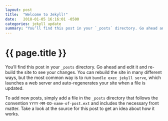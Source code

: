 ```yaml
---
layout: post
title:  "Welcome to Jekyll!"
date:   2018-01-05 16:16:01 -0500
categories: jekyll update
summary: "You’ll find this post in your `_posts` directory. Go ahead and edit it and re-build the site to see your changes."
---
```


{{ page.title }}
================

You’ll find this post in your `_posts` directory. Go ahead and edit it and re-build the site to see your changes. You can rebuild the site in many different ways, but the most common way is to run `bundle exec jekyll serve`, which launches a web server and auto-regenerates your site when a file is updated.

To add new posts, simply add a file in the `_posts` directory that follows the convention `YYYY-MM-DD-name-of-post.ext` and includes the necessary front matter. Take a look at the source for this post to get an idea about how it works.